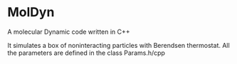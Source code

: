# MolDyn

A molecular Dynamic code written in C++

It simulates a box of noninteracting particles with Berendsen thermostat. All the parameters are defined in the class Params.h/cpp
